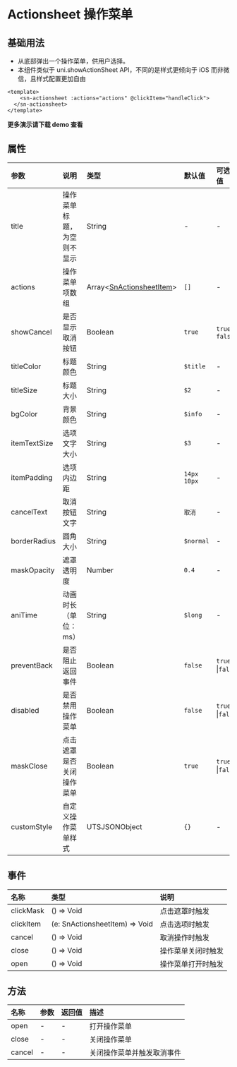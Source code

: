 # Actionsheet 操作菜单
## 基础用法
- 从底部弹出一个操作菜单，供用户选择。
- 本组件类似于 uni.showActionSheet API，不同的是样式更倾向于 iOS 而非微信，且样式配置更加自由
``` vue
<template>
	<sn-actionsheet :actions="actions" @clickItem="handleClick">
  </sn-actionsheet>
</template>
```
**更多演示请下载 demo 查看**
## 属性
| 参数         | 说明                       | 类型                       | 默认值      | 可选值            |
| :----------- | :------------------------- | :------------------------- | :---------- | :---------------- |
| title        | 操作菜单标题，为空则不显示 | String                     | -           | -                 |
| actions      | 操作菜单项数组             | Array\<[SnActionsheetItem](/api/types/components#snactionsheetitem)\> | `[]`        | -                 |
| showCancel   | 是否显示取消按钮           | Boolean                    | `true`      | `true` \| `false` |
| titleColor   | 标题颜色                   | String                     | `$title`    | -                 |
| titleSize    | 标题大小                   | String                     | `$2`        | -                 |
| bgColor      | 背景颜色                   | String                     | `$info`     | -                 |
| itemTextSize | 选项文字大小               | String                     | `$3`        | -                 |
| itemPadding  | 选项内边距                 | String                     | `14px 10px` | -                 |
| cancelText   | 取消按钮文字               | String                     | `取消`      | -                 |
| borderRadius | 圆角大小                   | String                     | `$normal`   | -                 |
| maskOpacity  | 遮罩透明度                 | Number                     | `0.4`       | -                 |
| aniTime      | 动画时长（单位：ms）       | String                     | `$long`     | -                 |
| preventBack  | 是否阻止返回事件           | Boolean                    | `false`     | `true` \|`false`  |
| disabled     | 是否禁用操作菜单           | Boolean                    | `false`     | `true` \|`false`  |
| maskClose    | 点击遮罩是否关闭操作菜单   | Boolean                    | `true`      | `true` \|`false`  |
| customStyle  | 自定义操作菜单样式         | UTSJSONObject              | `{}`        | -                 |
## 事件

| 名称      | 类型                             | 说明               |
| :-------- | :------------------------------- | :----------------- |
| clickMask | () => Void                     | 点击遮罩时触发     |
| clickItem | (e: SnActionsheetItem) => Void | 点击选项时触发     |
| cancel    | () => Void                     | 取消操作时触发     |
| close     | () => Void                     | 操作菜单关闭时触发 |
| open      | () => Void                     | 操作菜单打开时触发 |

## 方法

| 名称   | 参数 | 返回值 | 描述                       |
| :----- | :--- | :----- | :------------------------- |
| open   | -    | -      | 打开操作菜单               |
| close  | -    | -      | 关闭操作菜单               |
| cancel | -    | -      | 关闭操作菜单并触发取消事件 |



<DemoPhone name="sn-actionsheet" />
